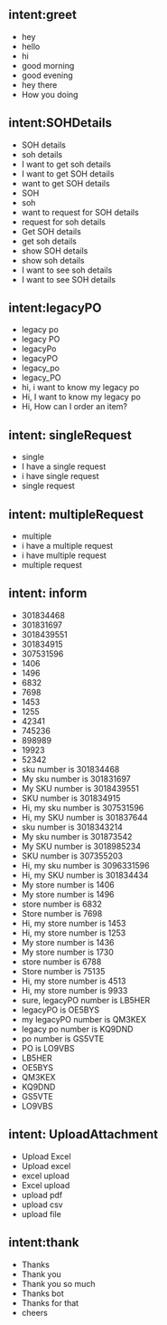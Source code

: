## intent:greet
- hey
- hello
- hi
- good morning
- good evening
- hey there
- How you doing

## intent:SOHDetails
- SOH details
- soh details
- I want to get soh details
- I want to get SOH details
- want to get SOH details
- SOH
- soh
- want to request for SOH details
- request for soh details
- Get SOH details
- get soh details
- show SOH details
- show soh details
- I want to see soh details
- I want to see SOH details

## intent:legacyPO
- legacy po
- legacy PO
- legacyPo
- legacyPO
- legacy_po
- legacy_PO
- hi, i want to know my legacy po
- Hi, I want to know my legacy po
- Hi, How can I order an item?

## intent: singleRequest
- single
- I have a single request
- i have single request
- single request

## intent: multipleRequest
- multiple
- i have a multiple request
- i have multiple request
- multiple request

## intent: inform
- 301834468
- 301831697
- 3018439551
- 301834915
- 307531596
- 1406
- 1496
- 6832
- 7698
- 1453
- 1255
- 42341
- 745236
- 898989
- 19923
- 52342
- sku number is 301834468
- My sku number is 301831697
- My SKU number is 3018439551
- SKU number is 301834915
- Hi, my sku number is 307531596
- Hi, my SKU number is 301837644
- sku number is 3018343214
- My sku number is 301873542
- My SKU number is 3018985234
- SKU number is 307355203
- Hi, my sku number is 3096331596
- Hi, my SKU number is 301834434
- My store number is 1406
- My store number is 1496
- store number is 6832
- Store number is 7698
- Hi, my store number is 1453
- Hi, my store number is 1253
- My store number is 1436
- My store number is 1730
- store number is 6788
- Store number is 75135
- Hi, my store number is 4513
- Hi, my store number is 9933
- sure, legacyPO number is LB5HER
- legacyPO is OE5BYS
- my legacyPO number is QM3KEX
- legacy po number is KQ9DND
- po number is GS5VTE
- PO is LO9VBS
- LB5HER
- OE5BYS
- QM3KEX
- KQ9DND
- GS5VTE
- LO9VBS

<!-- ## intent: SKU
- SKU number
- sku number
- SKU
- sku
- sku number is [8989](SKU_No)
- My sku number is [3018](SKU_No)
- My SKU number is [1243](SKU_No)
- SKU number is [3014](SKU_No)
- Hi, my sku number is [1234](SKU_No)
- Hi, my SKU number is [7395](SKU_No)

## intent: Store
- My store number is [3018](store_No)
- My store number is [1243](store_No)
- store number is [7931](store_No)
- Store number is [5698](store_No)
- Hi, my store number is [6789](store_No)
- Hi, my store number is [7361](store_No) -->

## intent: UploadAttachment
- Upload Excel
- Upload excel
- excel upload
- Excel upload
- upload pdf
- upload csv
- upload file


<!-- ## intent:legacyPO_Number
- sure, legacyPO number is [42341](legacyPO_No)
- legacyPO is [52342](legacyPO_No)
- [81249](legacyPO_No)
- [14354](legacyPO_No)
- [54861](legacyPO_No)
- [98257](legacyPO_No)
- my legacyPO number is [19923](legacyPO_No) -->

## intent:thank
- Thanks
- Thank you
- Thank you so much
- Thanks bot
- Thanks for that
- cheers

<!-- ## intent:affirm
- yes
- indeed
- of course
- that sounds good
- correct


## intent:goodbye
- bye
- goodbye
- see you around
- see you later -->

<!-- ## intent:ticketStatus
- what is the status of my ticket?
- want to know my ticket status
- Any idea about my ticket status?
- ticket status
- status ticket
- ticket status update
- ticket update
- any update regarding my ticket?
- update me regarding my ticket?
- can you please tell me about my ticket status? -->



<!-- ## intent:deny
- no
- never
- I don't think so
- don't like that
- no way
- not really

## intent:mood_great
- perfect
- very good
- great
- amazing
- wonderful
- I am feeling very good
- I am great
- I'm good

## intent:mood_unhappy
- sad
- very sad
- unhappy
- bad
- very bad
- awful
- terrible
- not very good
- extremely sad
- so sad

## intent:bot_challenge
- are you a bot?
- are you a human?
- am I talking to a bot?
- am I talking to a human?

 -->
